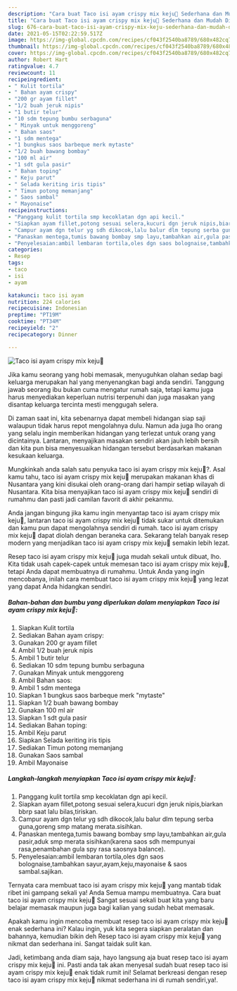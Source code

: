 ```yaml
---
description: "Cara buat Taco isi ayam crispy mix keju🌮 Sederhana dan Mudah Dibuat"
title: "Cara buat Taco isi ayam crispy mix keju🌮 Sederhana dan Mudah Dibuat"
slug: 676-cara-buat-taco-isi-ayam-crispy-mix-keju-sederhana-dan-mudah-dibuat
date: 2021-05-15T02:22:59.517Z
image: https://img-global.cpcdn.com/recipes/cf043f2540ba8789/680x482cq70/taco-isi-ayam-crispy-mix-keju🌮-foto-resep-utama.jpg
thumbnail: https://img-global.cpcdn.com/recipes/cf043f2540ba8789/680x482cq70/taco-isi-ayam-crispy-mix-keju🌮-foto-resep-utama.jpg
cover: https://img-global.cpcdn.com/recipes/cf043f2540ba8789/680x482cq70/taco-isi-ayam-crispy-mix-keju🌮-foto-resep-utama.jpg
author: Robert Hart
ratingvalue: 4.7
reviewcount: 11
recipeingredient:
- " Kulit tortila"
- " Bahan ayam crispy"
- "200 gr ayam fillet"
- "1/2 buah jeruk nipis"
- "1 butir telur"
- "10 sdm tepung bumbu serbaguna"
- " Minyak untuk menggoreng"
- " Bahan saos"
- "1 sdm mentega"
- "1 bungkus saos barbeque merk mytaste"
- "1/2 buah bawang bombay"
- "100 ml air"
- "1 sdt gula pasir"
- " Bahan toping"
- " Keju parut"
- " Selada keriting iris tipis"
- " Timun potong memanjang"
- " Saos sambal"
- " Mayonaise"
recipeinstructions:
- "Panggang kulit tortila smp kecoklatan dgn api kecil."
- "Siapkan ayam fillet,potong sesuai selera,kucuri dgn jeruk nipis,biarkan bbrp saat lalu bilas,tiriskan."
- "Campur ayam dgn telur yg sdh dikocok,lalu balur dlm tepung serba guna,goreng smp matang merata.sisihkan."
- "Panaskan mentega,tumis bawang bombay smp layu,tambahkan air,gula pasir,aduk smp merata sisihkan(karena saos sdh mempunyai rasa,penambahan gula spy rasa saosnya balance)."
- "Penyelesaian:ambil lembaran tortila,oles dgn saos bolognaise,tambahkan sayur,ayam,keju,mayonaise &amp; saos sambal.sajikan."
categories:
- Resep
tags:
- taco
- isi
- ayam

katakunci: taco isi ayam 
nutrition: 224 calories
recipecuisine: Indonesian
preptime: "PT19M"
cooktime: "PT34M"
recipeyield: "2"
recipecategory: Dinner

---
```



![Taco isi ayam crispy mix keju🌮](https://img-global.cpcdn.com/recipes/cf043f2540ba8789/680x482cq70/taco-isi-ayam-crispy-mix-keju🌮-foto-resep-utama.jpg)

Jika kamu seorang yang hobi memasak, menyuguhkan olahan sedap bagi keluarga merupakan hal yang menyenangkan bagi anda sendiri. Tanggung jawab seorang ibu bukan cuma mengatur rumah saja, tetapi kamu juga harus menyediakan keperluan nutrisi terpenuhi dan juga masakan yang disantap keluarga tercinta mesti menggugah selera.

Di zaman  saat ini, kita sebenarnya dapat membeli hidangan siap saji walaupun tidak harus repot mengolahnya dulu. Namun ada juga lho orang yang selalu ingin memberikan hidangan yang terlezat untuk orang yang dicintainya. Lantaran, menyajikan masakan sendiri akan jauh lebih bersih dan kita pun bisa menyesuaikan hidangan tersebut berdasarkan makanan kesukaan keluarga. 



Mungkinkah anda salah satu penyuka taco isi ayam crispy mix keju🌮?. Asal kamu tahu, taco isi ayam crispy mix keju🌮 merupakan makanan khas di Nusantara yang kini disukai oleh orang-orang dari hampir setiap wilayah di Nusantara. Kita bisa menyajikan taco isi ayam crispy mix keju🌮 sendiri di rumahmu dan pasti jadi camilan favorit di akhir pekanmu.

Anda jangan bingung jika kamu ingin menyantap taco isi ayam crispy mix keju🌮, lantaran taco isi ayam crispy mix keju🌮 tidak sukar untuk ditemukan dan kamu pun dapat mengolahnya sendiri di rumah. taco isi ayam crispy mix keju🌮 dapat diolah dengan beraneka cara. Sekarang telah banyak resep modern yang menjadikan taco isi ayam crispy mix keju🌮 semakin lebih lezat.

Resep taco isi ayam crispy mix keju🌮 juga mudah sekali untuk dibuat, lho. Kita tidak usah capek-capek untuk memesan taco isi ayam crispy mix keju🌮, tetapi Anda dapat membuatnya di rumahmu. Untuk Anda yang ingin mencobanya, inilah cara membuat taco isi ayam crispy mix keju🌮 yang lezat yang dapat Anda hidangkan sendiri.

<!--inarticleads1-->

##### Bahan-bahan dan bumbu yang diperlukan dalam menyiapkan Taco isi ayam crispy mix keju🌮:

1. Siapkan  Kulit tortila
1. Sediakan  Bahan ayam crispy:
1. Gunakan 200 gr ayam fillet
1. Ambil 1/2 buah jeruk nipis
1. Ambil 1 butir telur
1. Sediakan 10 sdm tepung bumbu serbaguna
1. Gunakan  Minyak untuk menggoreng
1. Ambil  Bahan saos:
1. Ambil 1 sdm mentega
1. Siapkan 1 bungkus saos barbeque merk &#34;mytaste&#34;
1. Siapkan 1/2 buah bawang bombay
1. Gunakan 100 ml air
1. Siapkan 1 sdt gula pasir
1. Sediakan  Bahan toping:
1. Ambil  Keju parut
1. Siapkan  Selada keriting iris tipis
1. Sediakan  Timun potong memanjang
1. Gunakan  Saos sambal
1. Ambil  Mayonaise




<!--inarticleads2-->

##### Langkah-langkah menyiapkan Taco isi ayam crispy mix keju🌮:

1. Panggang kulit tortila smp kecoklatan dgn api kecil.
1. Siapkan ayam fillet,potong sesuai selera,kucuri dgn jeruk nipis,biarkan bbrp saat lalu bilas,tiriskan.
1. Campur ayam dgn telur yg sdh dikocok,lalu balur dlm tepung serba guna,goreng smp matang merata.sisihkan.
1. Panaskan mentega,tumis bawang bombay smp layu,tambahkan air,gula pasir,aduk smp merata sisihkan(karena saos sdh mempunyai rasa,penambahan gula spy rasa saosnya balance).
1. Penyelesaian:ambil lembaran tortila,oles dgn saos bolognaise,tambahkan sayur,ayam,keju,mayonaise &amp; saos sambal.sajikan.




Ternyata cara membuat taco isi ayam crispy mix keju🌮 yang mantab tidak ribet ini gampang sekali ya! Anda Semua mampu membuatnya. Cara buat taco isi ayam crispy mix keju🌮 Sangat sesuai sekali buat kita yang baru belajar memasak maupun juga bagi kalian yang sudah hebat memasak.

Apakah kamu ingin mencoba membuat resep taco isi ayam crispy mix keju🌮 enak sederhana ini? Kalau ingin, yuk kita segera siapkan peralatan dan bahannya, kemudian bikin deh Resep taco isi ayam crispy mix keju🌮 yang nikmat dan sederhana ini. Sangat taidak sulit kan. 

Jadi, ketimbang anda diam saja, hayo langsung aja buat resep taco isi ayam crispy mix keju🌮 ini. Pasti anda tak akan menyesal sudah buat resep taco isi ayam crispy mix keju🌮 enak tidak rumit ini! Selamat berkreasi dengan resep taco isi ayam crispy mix keju🌮 nikmat sederhana ini di rumah sendiri,ya!.

